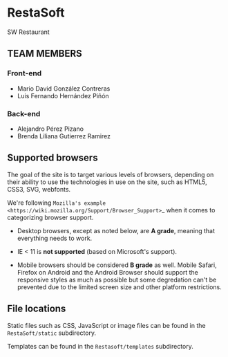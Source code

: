 # RestaSoft
SW Restaurant 

## TEAM MEMBERS

### Front-end
* Mario David González Contreras
* Luis Fernando Hernández Piñón 

### Back-end
* Alejandro Pérez Pizano
* Brenda Liliana Gutierrez Ramirez


Supported browsers
------------------

The goal of the site is to target various levels of browsers, depending on
their ability to use the technologies in use on the site, such as HTML5, CSS3,
SVG, webfonts.

We're following `Mozilla's example <https://wiki.mozilla.org/Support/Browser_Support>`_
when it comes to categorizing browser support.

- Desktop browsers, except as noted below, are **A grade**, meaning that
  everything needs to work.

- IE < 11 is **not supported** (based on Microsoft's support).

- Mobile browsers should be considered **B grade** as well.
  Mobile Safari, Firefox on Android and the Android Browser should support
  the responsive styles as much as possible but some degredation can't be
  prevented due to the limited screen size and other platform restrictions.

File locations
--------------

Static files such as CSS, JavaScript or image files can be found in the
``RestaSoft/static`` subdirectory.

Templates can be found in the ``Restasoft/templates`` subdirectory.

